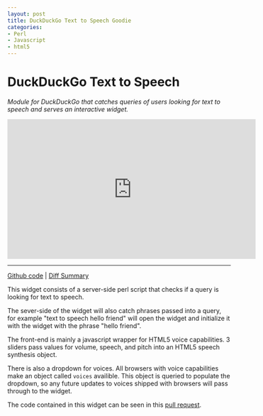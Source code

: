 ```yaml
---
layout: post
title: DuckDuckGo Text to Speech Goodie
categories:
- Perl
- Javascript
- html5
---
```


# DuckDuckGo Text to Speech

_Module for DuckDuckGo that catches queries of users looking for text to speech and serves an interactive widget._

<iframe width="560" height="315" src="https://www.youtube.com/embed/weCrfH8spiI" frameborder="0" allowfullscreen></iframe>

---

[Github code](https://github.com/kirkins/hack.chat.games) &#124; [Diff Summary](https://github.com/AndrewBelt/hack.chat/compare/master...kirkins:master)

This widget consists of a server-side perl script that checks if a query is looking for text to speech.

The sever-side of the widget will also catch phrases passed into a query, for example "text to speech hello friend"
will open the widget and initialize it with the widget with the phrase "hello friend".

The front-end is mainly a javascript wrapper for HTML5 voice capabilities. 3 sliders pass values for volume, speech, and pitch into an HTML5 
speech synthesis object.

There is also a dropdown for voices. All browsers with voice capabilities make an object called `voices` availible.
This object is queried to populate the dropdown, so any future updates to voices shipped with browsers will pass through
to the widget.

The code contained in this widget can be seen in this [pull request](https://github.com/duckduckgo/zeroclickinfo-goodies/pull/4357).
